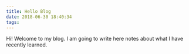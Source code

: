 ```yaml
---
title: Hello Blog
date: 2018-06-30 18:40:34
tags: 
---
```

Hi! Welcome to my blog. I am going to write here notes about what I have recently learned.